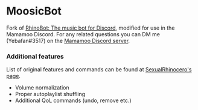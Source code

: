 # MoosicBot

Fork of [RhinoBot: The music bot for Discord](https://github.com/Just-Some-Bots/MusicBot), modified for use in the Mamamoo Discord. For any related questions you can DM me (Yebafan#3517) on the [Mamamoo Discord server](https://discord.gg/Za5Zb79).

### Additional features
List of original features and commands can be found at [SexualRhinocero's page](https://github.com/Just-Some-Bots/MusicBot).
- Volume normalization
- Proper autoplaylist shuffling
- Additional QoL commands (undo, remove etc.)
